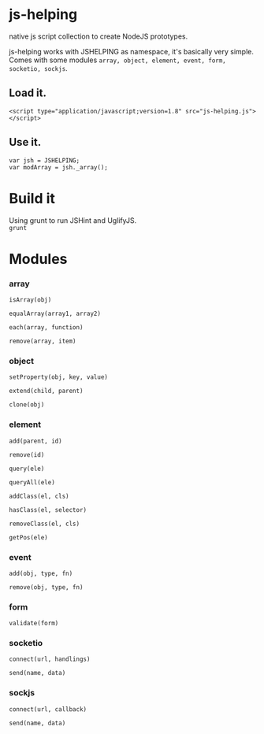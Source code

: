 # js-helping

native js script collection to create NodeJS prototypes.

js-helping works with JSHELPING as namespace, it's basically very simple. 
Comes with some modules `array, object, element, event, form, socketio, sockjs`.

## Load it.

    <script type="application/javascript;version=1.8" src="js-helping.js"></script>

## Use it.

    var jsh = JSHELPING;
    var modArray = jsh._array();

# Build it

Using grunt to run JSHint and UglifyJS.  
`grunt`

# Modules

### array
`isArray(obj)`

`equalArray(array1, array2)`

`each(array, function)`

`remove(array, item)`

### object
`setProperty(obj, key, value)`

`extend(child, parent)`

`clone(obj)`

### element
`add(parent, id)`

`remove(id)`

`query(ele)`

`queryAll(ele)`

`addClass(el, cls)`

`hasClass(el, selector)`

`removeClass(el, cls)`

`getPos(ele)`

### event
`add(obj, type, fn)`

`remove(obj, type, fn)`

### form
`validate(form)`

### socketio
`connect(url, handlings)`

`send(name, data)`

### sockjs
`connect(url, callback)`

`send(name, data)`

